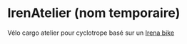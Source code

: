 # IrenAtelier (nom temporaire)
Vélo cargo atelier pour cyclotrope basé sur un [Irena bike](www.irenabike.it) 

